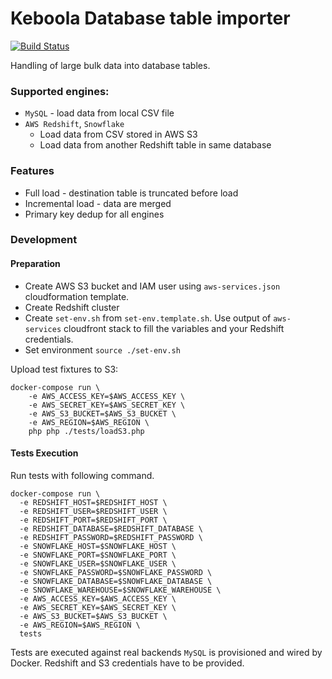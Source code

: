 # Keboola Database table importer 
[![Build Status](https://travis-ci.org/keboola/php-db-import.svg?branch=master)](https://travis-ci.org/keboola/php-db-import)

Handling of large bulk data into database tables.

### Supported engines:
- `MySQL` - load data from local CSV file
- `AWS Redshift`, `Snowflake`
  - Load data from CSV stored in AWS S3
  - Load data from another Redshift table in same database

### Features
- Full load - destination table is truncated before load
- Incremental load - data are merged
- Primary key dedup for all engines

### Development

#### Preparation

- Create AWS S3 bucket and IAM user using `aws-services.json` cloudformation template.
- Create Redshift cluster
- Create `set-env.sh` from `set-env.template.sh`. Use output of `aws-services` cloudfront stack to fill the variables and your Redshift credentials.
- Set environment `source ./set-env.sh`

Upload test fixtures to S3:
```
docker-compose run \
    -e AWS_ACCESS_KEY=$AWS_ACCESS_KEY \
    -e AWS_SECRET_KEY=$AWS_SECRET_KEY \
    -e AWS_S3_BUCKET=$AWS_S3_BUCKET \
    -e AWS_REGION=$AWS_REGION \
    php php ./tests/loadS3.php
```

#### Tests Execution
Run tests with following command.

```
docker-compose run \
  -e REDSHIFT_HOST=$REDSHIFT_HOST \
  -e REDSHIFT_USER=$REDSHIFT_USER \
  -e REDSHIFT_PORT=$REDSHIFT_PORT \
  -e REDSHIFT_DATABASE=$REDSHIFT_DATABASE \
  -e REDSHIFT_PASSWORD=$REDSHIFT_PASSWORD \
  -e SNOWFLAKE_HOST=$SNOWFLAKE_HOST \
  -e SNOWFLAKE_PORT=$SNOWFLAKE_PORT \
  -e SNOWFLAKE_USER=$SNOWFLAKE_USER \
  -e SNOWFLAKE_PASSWORD=$SNOWFLAKE_PASSWORD \
  -e SNOWFLAKE_DATABASE=$SNOWFLAKE_DATABASE \
  -e SNOWFLAKE_WAREHOUSE=$SNOWFLAKE_WAREHOUSE \
  -e AWS_ACCESS_KEY=$AWS_ACCESS_KEY \
  -e AWS_SECRET_KEY=$AWS_SECRET_KEY \
  -e AWS_S3_BUCKET=$AWS_S3_BUCKET \
  -e AWS_REGION=$AWS_REGION \
  tests
```

Tests are executed against real backends `MySQL` is provisioned and wired by Docker. Redshift and S3 credentials have to be provided.
